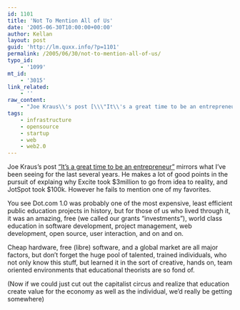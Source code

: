 ```yaml
---
id: 1101
title: 'Not To Mention All of Us'
date: '2005-06-30T10:00:00+00:00'
author: Kellan
layout: post
guid: 'http://lm.quxx.info/?p=1101'
permalink: /2005/06/30/not-to-mention-all-of-us/
typo_id:
    - '1099'
mt_id:
    - '3015'
link_related:
    - ''
raw_content:
    - "Joe Kraus\\'s post [\\\"It\\'s a great time to be an entrepreneur\\\"](http://bnoopy.typepad.com/bnoopy/2005/06/its_a_great_tim.html) mirrors what I\\'ve been seeing for the last several years.  He makes a lot of good points in the pursuit of explaing why Excite took $3million to go from idea to reality, and JotSpot took $100k.  However he fails to mention one of my favorites. \r\n\r\nYou see Dot.com 1.0 was probably one of the most expensive, least efficient public education projects in history, but for those of us who lived through it, it was an amazing, free (we called our grants \\\"investments\\\"), world class education in software development, project management, web development, open source, user interaction, and on and on.  \r\n\r\nCheap hardware, free (libre) software, and a global market are all major factors, but don\\'t forget the huge pool of talented, trained individuals, who not only know this stuff, but learned it in the sort of creative, hands on, team oriented environments that educational theorists are so fond of.  \r\n\r\n(Now if we could just cut out the capitalist circus and realize that education create value for the economy as well as the individual, we\\'d really be getting somewhere)"
tags:
    - infrastructure
    - opensource
    - startup
    - web
    - web2.0
---
```


Joe Kraus’s post [“It’s a great time to be an entrepreneur”](http://bnoopy.typepad.com/bnoopy/2005/06/its*a*great\_tim.html) mirrors what I’ve been seeing for the last several years. He makes a lot of good points in the pursuit of explaing why Excite took $3million to go from idea to reality, and JotSpot took $100k. However he fails to mention one of my favorites.

You see Dot.com 1.0 was probably one of the most expensive, least efficient public education projects in history, but for those of us who lived through it, it was an amazing, free (we called our grants “investments”), world class education in software development, project management, web development, open source, user interaction, and on and on.

Cheap hardware, free (libre) software, and a global market are all major factors, but don’t forget the huge pool of talented, trained individuals, who not only know this stuff, but learned it in the sort of creative, hands on, team oriented environments that educational theorists are so fond of.

(Now if we could just cut out the capitalist circus and realize that education create value for the economy as well as the individual, we’d really be getting somewhere)